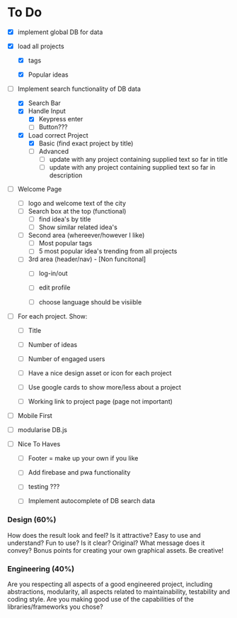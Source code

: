 # To Do

- [x] implement global DB for data

- [x] load all projects
    - [x] tags
    - [x] Popular ideas



- [ ] Implement search functionality of DB data
    - [x] Search Bar
    - [x] Handle Input
        - [x] Keypress enter
        - [ ] Button???
    - [x] Load correct Project
        - [x] Basic (find exact project by title)
        - [ ] Advanced
            - [ ] update with any project containing supplied text so far in title
            - [ ] update with any project containing supplied text so far in description

- [ ] Welcome Page
    - [ ] logo and welcome text of the city
    - [ ] Search box at the top (functional)
        - [ ] find idea's by title
        - [ ] Show similar related idea's
    - [ ] Second area (whereever/however I like)
        - [ ] Most popular tags
        - [ ] 5 most popular idea's trending from all projects
    - [ ] 3rd area (header/nav) - [Non funcitonal]
        - [ ] log-in/out
        - [ ] edit profile
        - [ ] choose language should be visiible


- [ ] For each project. Show:
    - [ ] Title
    - [ ] Number of ideas
    - [ ] Number of engaged users
    - [ ] Have a nice design asset or icon for each project
    - [ ] Use google cards to show more/less about a project
    - [ ] Working link to project page (page not important)


- [ ] Mobile First
    

- [ ] modularise DB.js



- [ ] Nice To Haves
    - [ ] Footer = make up your own if you like
    - [ ] Add firebase and pwa functionality
    - [ ] testing ???
    - [ ] Implement autocomplete of DB search data







### Design (60%)
How does the result look and feel? Is it attractive? Easy to use and understand? Fun to use? Is it clear? Original? What message does it convey? Bonus points for creating your own graphical assets. Be creative!

### Engineering (40%)
Are you respecting all aspects of a good engineered project, including abstractions, modularity, all aspects related to maintainability, testability and coding style. Are you making good use of the capabilities of the libraries/frameworks you chose?
